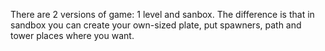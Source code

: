 There are 2 versions of game: 1 level and sanbox. The difference is that in sandbox you can create your own-sized plate, put spawners, path and tower places where you want.
